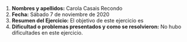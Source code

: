 1. **Nombres y apellidos:** Carola Casais Recondo
2. **Fecha:** Sábado 7 de noviembre de 2020
3. **Resumen del Ejercicio:** El objetivo de este ejercicio es 
4. **Dificultad o problemas presentados y como se resolvieron:** No hubo dificultades en este ejercicio.
